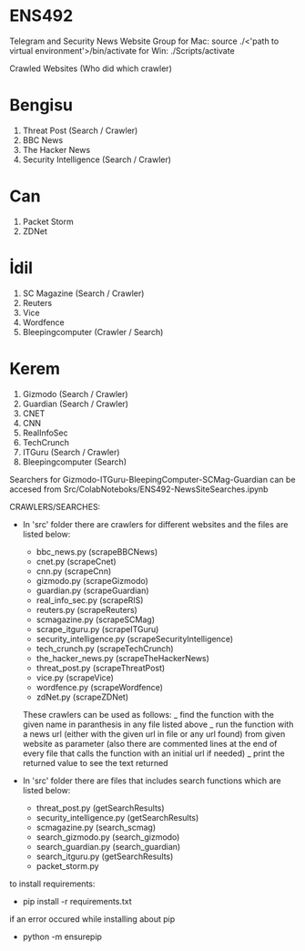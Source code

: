 # ENS492

Telegram and Security News Website Group
for Mac: source ./<'path to virtual environment'>/bin/activate
for Win: ./Scripts/activate

Crawled Websites (Who did which crawler)

# Bengisu

1. Threat Post (Search / Crawler)
2. BBC News
3. The Hacker News
4. Security Intelligence (Search / Crawler)

# Can

1. Packet Storm
2. ZDNet

# İdil

1. SC Magazine (Search / Crawler)
2. Reuters
3. Vice
4. Wordfence
5. Bleepingcomputer (Crawler / Search)

# Kerem

1. Gizmodo (Search / Crawler)
2. Guardian (Search / Crawler)
3. CNET
4. CNN
5. RealInfoSec
6. TechCrunch
7. ITGuru (Search / Crawler)
8. Bleepingcomputer (Search)

Searchers for Gizmodo-ITGuru-BleepingComputer-SCMag-Guardian can be accesed from Src/ColabNoteboks/ENS492-NewsSiteSearches.ipynb

CRAWLERS/SEARCHES:

-  In 'src' folder there are crawlers for different websites and the files are listed below:

   -  bbc_news.py (scrapeBBCNews)
   -  cnet.py (scrapeCnet)
   -  cnn.py (scrapeCnn)
   -  gizmodo.py (scrapeGizmodo)
   -  guardian.py (scrapeGuardian)
   -  real_info_sec.py (scrapeRIS)
   -  reuters.py (scrapeReuters)
   -  scmagazine.py (scrapeSCMag)
   -  scrape_itguru.py (scrapeITGuru)
   -  security_intelligence.py (scrapeSecurityIntelligence)
   -  tech_crunch.py (scrapeTechCrunch)
   -  the_hacker_news.py (scrapeTheHackerNews)
   -  threat_post.py (scrapeThreatPost)
   -  vice.py (scrapeVice)
   -  wordfence.py (scrapeWordfence)
   -  zdNet.py (scrapeZDNet)

   These crawlers can be used as follows:
   _ find the function with the given name in paranthesis in any file listed above
   _ run the function with a news url (either with the given url in file or any url found) from given website as parameter (also there are commented lines at the end of every file that calls the function with an initial url if needed)
   \_ print the returned value to see the text returned

*  In 'src' folder there are files that includes search functions which are listed below:

   -  threat_post.py (getSearchResults)
   -  security_intelligence.py (getSearchResults)
   -  scmagazine.py (search_scmag)
   <!-- -  bleeping_computer.py () -->
   -  search_gizmodo.py (search_gizmodo)
   -  search_guardian.py (search_guardian)
   -  search_itguru.py (getSearchResults)

   *  packet_storm.py

to install requirements:

-  pip install -r requirements.txt

if an error occured while installing about pip

-  python -m ensurepip
